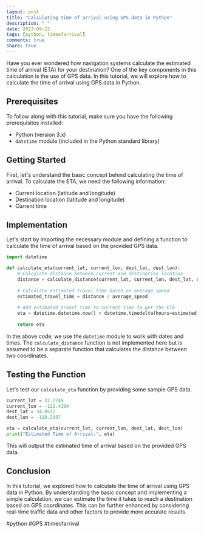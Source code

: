 ```yaml
---
layout: post
title: "Calculating time of arrival using GPS data in Python"
description: " "
date: 2023-09-22
tags: [python, timeofarrival]
comments: true
share: true
---
```


Have you ever wondered how navigation systems calculate the estimated time of arrival (ETA) for your destination? One of the key components in this calculation is the use of GPS data. In this tutorial, we will explore how to calculate the time of arrival using GPS data in Python.

## Prerequisites

To follow along with this tutorial, make sure you have the following prerequisites installed:

- Python (version 3.x)
- `datetime` module (included in the Python standard library)

## Getting Started

First, let's understand the basic concept behind calculating the time of arrival. To calculate the ETA, we need the following information:

- Current location (latitude and longitude)
- Destination location (latitude and longitude)
- Current time

## Implementation

Let's start by importing the necessary module and defining a function to calculate the time of arrival based on the provided GPS data.

```python
import datetime

def calculate_eta(current_lat, current_lon, dest_lat, dest_lon):
    # Calculate distance between current and destination location
    distance = calculate_distance(current_lat, current_lon, dest_lat, dest_lon)
    
    # Calculate estimated travel time based on average speed
    estimated_travel_time = distance / average_speed
    
    # Add estimated travel time to current time to get the ETA
    eta = datetime.datetime.now() + datetime.timedelta(hours=estimated_travel_time)
    
    return eta
```

In the above code, we use the `datetime` module to work with dates and times. The `calculate_distance` function is not implemented here but is assumed to be a separate function that calculates the distance between two coordinates.

## Testing the Function

Let's test our `calculate_eta` function by providing some sample GPS data.

```python
current_lat = 37.7749
current_lon = -122.4194
dest_lat = 34.0522
dest_lon = -118.2437

eta = calculate_eta(current_lat, current_lon, dest_lat, dest_lon)
print("Estimated Time of Arrival:", eta)
```

This will output the estimated time of arrival based on the provided GPS data.

## Conclusion

In this tutorial, we explored how to calculate the time of arrival using GPS data in Python. By understanding the basic concept and implementing a simple calculation, we can estimate the time it takes to reach a destination based on GPS coordinates. This can be further enhanced by considering real-time traffic data and other factors to provide more accurate results.

#python #GPS #timeofarrival